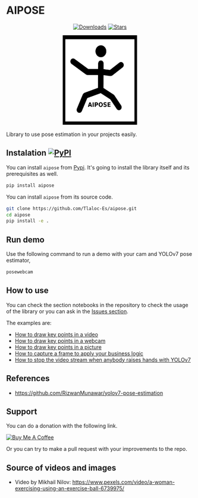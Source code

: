 # AIPOSE

<div align="center">

[![Downloads](https://static.pepy.tech/personalized-badge/aipose?period=month&units=international_system&left_color=grey&right_color=blue&left_text=PyPi%20Downloads)](https://pepy.tech/project/aipose)
[![Stars](https://img.shields.io/github/stars/Tlaloc-Es/aipose?color=yellow&style=flat)](https://github.com/Tlaloc-Es/aipose/stargazers)

</div>


<p align="center">
        <img src="./logo.png" width="200" height="240"/>
    </p>

Library to use pose estimation in your projects easily.
## Instalation [![PyPI](https://img.shields.io/pypi/v/aipose.svg)](https://pypi.org/project/aipose/)

You can install `aipose` from [Pypi](https://pypi.org/project/aipose/). It's going to install the library itself and its prerequisites as well.

```bash
pip install aipose
```

You can install `aipose` from its source code.

```bash
git clone https://github.com/Tlaloc-Es/aipose.git
cd aipose
pip install -e .
```

## Run demo

Use the following command to run a demo with your cam and YOLOv7 pose estimator,

```bash
posewebcam
```

## How to use

You can check the section notebooks in the repository to check the usage of the library or you can ask in the [Issues section](https://github.com/Tlaloc-Es/aipose/issues).

The examples are:

* [How to draw key points in a video](https://github.com/Tlaloc-Es/aipose/blob/master/notebooks/video.ipynb)
* [How to draw key points in a webcam](https://github.com/Tlaloc-Es/aipose/blob/master/notebooks/webcam.ipynb)
* [How to draw key points in a picture](https://github.com/Tlaloc-Es/aipose/blob/master/notebooks/plot_keypoints.ipynb)
* [How to capture a frame to apply your business logic](https://github.com/Tlaloc-Es/aipose/blob/master/notebooks/custom%20manager.ipynb)
* [How to stop the video stream when anybody raises hands with YOLOv7](https://github.com/Tlaloc-Es/aipose/blob/master/notebooks/process_keypoints.ipynb)

## References

* https://github.com/RizwanMunawar/yolov7-pose-estimation

## Support

You can do a donation with the following link.

<a href="https://www.buymeacoffee.com/tlaloc" target="_blank"><img src="https://cdn.buymeacoffee.com/buttons/default-orange.png" alt="Buy Me A Coffee" height="41" width="174"></a>

Or you can try to make a pull request with your improvements to the repo.

## Source of videos and images

* Video by Mikhail Nilov: https://www.pexels.com/video/a-woman-exercising-using-an-exercise-ball-6739975/
